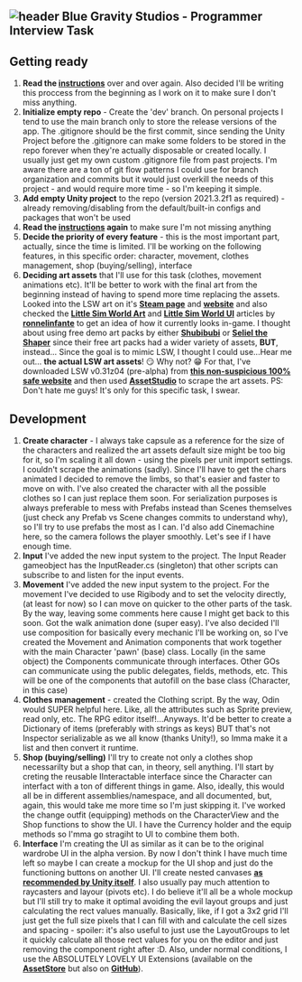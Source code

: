 ![header](https://github.com/milenasrocha/blue-gravity-programmer/assets/67220184/71d22289-f6e2-473b-8227-43187befeaa6)
 Blue Gravity Studios - Programmer Interview Task
---
## **Getting ready**

1. **Read the [instructions](https://bluegravity.notion.site/Programmer-Interview-54d0673473414d42b6a6ca7e5d90d5a9)** over and over again. Also decided I'll be writing this proccess from the beginning as I work on it to make sure I don't miss anything.
2. **Initialize empty repo** - Create the 'dev' branch. On personal projects I tend to use the main branch only to store the release versions of the app. The .gitignore should be the first commit, since sending the Unity Project before the .gitignore can make some folders to be stored in the repo forever when they're actually disposable or created locally. I usually just get my own custom .gitignore file from past projects. I'm aware there are a ton of git flow patterns I could use for branch organization and commits but it would just overkill the needs of this project - and would require more time - so I'm keeping it simple.
4. **Add empty Unity project** to the repo (version 2021.3.2f1 as required) - already removing/disabling from the default/built-in configs and packages that won't be used
5. **Read the [instructions](https://bluegravity.notion.site/Programmer-Interview-54d0673473414d42b6a6ca7e5d90d5a9) again** to make sure I'm not missing anything
6. **Decide the priority of every feature** - this is the most important part, actually, since the time is limited. I'll be working on the following features, in this specific order: character, movement, clothes management, shop (buying/selling), interface
7. **Deciding art assets** that I'll use for this task (clothes, movement animations etc). It'll be better to work with the final art from the beginning instead of having to spend more time replacing the assets. Looked into the LSW art on it's [**Steam page**](https://store.steampowered.com/app/1429880/Little_Sim_World/) and [**website**](https://littlesim.world/) and also checked the [**Little Sim World Art**](https://ronnelinfante.com/p/ronnin/026e2942) and [**Little Sim World UI**](https://ronnelinfante.com/p/ronnin/024a079c) articles by [**ronnelinfante**](https://ronnelinfante.com/) to get an idea of how it currently looks in-game. I thought about using free demo art packs by either [**Shubibubi**](https://shubibubi.itch.io/) or [**Seliel the Shaper**](https://seliel-the-shaper.itch.io/) since their free art packs had a wider variety of assets, **BUT**, instead... Since the goal is to mimic LSW, I thought I could use...Hear me out... **the actual LSW art assets**! 😏 Why not? 😁 For that, I've downloaded LSW v0.31z04 (pre-alpha) from [**this non-suspicious 100% safe website**](https://kemono.party/patreon/user/2983655/post/56552647) and then used [**AssetStudio**](https://github.com/Perfare/AssetStudio) to scrape the art assets. PS: Don't hate me guys! It's only for this specific task, I swear.

## **Development**
1. **Create character** - I always take capsule as a reference for the size of the characters and realized the art assets default size might be too big for it, so I'm scaling it all down - using the pixels per unit import settings. I couldn't scrape the animations (sadly). Since I'll have to get the chars animated I decided to remove the limbs, so that's easier and faster to move on with. I've also created the character with all the possible clothes so I can just replace them soon. For serialization purposes is always preferable to mess with Prefabs instead than Scenes themselves (just check any Prefab vs Scene changes commits to understand why), so I'll try to use prefabs the most as I can. I'd also add Cinemachine here, so the camera follows the player smoothly. Let's see if I have enough time.
2. **Input** I've added the new input system to the project. The Input Reader gameobject has the InputReader.cs (singleton) that other scripts can subscribe to and listen for the input events.
3. **Movement** I've added the new input system to the project. For the movement I've decided to use Rigibody and to set the velocity directly, (at least for now) so I can move on quicker to the other parts of the task. By the way, leaving some comments here cause I might get back to this soon.
Got the walk animation done (super easy). I've also decided I'll use composition for basically every mechanic I'll be working on, so I've created the Movement and Animation components that work together with the main Character 'pawn' (base) class. Locally (in the same object) the Components communicate through interfaces. Other GOs can communicate using the public delegates, fields, methods, etc. This will be one of the components that autofill on the base class (Character, in this case)
4. **Clothes management** - created the Clothing script. By the way, Odin would SUPER helpful here. Like, all the attributes such as Sprite preview, read only, etc. The RPG editor itself!...Anyways. It'd be better to create a Dictionary of items (preferably with strings as keys) BUT that's not Inspector serializable as we all know (thanks Unity!), so Imma make it a list and then convert it runtime.
5. **Shop (buying/selling)** I'll try to create not only a clothes shop necessarilty but a shop that can, in theory, sell anything. I'll start by creting the reusable IInteractable interface since the Character can interfact with a  ton of different things in game. Also, ideally, this would all be in different assemblies/namespace, and all documented, but, again, this would take me more time so I'm just skipping it. I've worked the change outfit (equipping) methods on the CharacterView and the Shop functions to show the UI. I  have the Currency holder and the equip methods so I'mma go stragiht to UI to combine them both.
6. **Interface**  I'm creating the UI as similar as it can be to the original wardrobe UI in the alpha version. By now I don't think I have much time left so maybe I can create a mockup for the UI shop and just do the functioning buttons on another UI. I'll create nested canvases [**as recommended by Unity itself**](https://youtu.be/_wxitgdx-UI?t=1664). I also usually pay much attention to raycasters and layour (pivots etc). I do believe it'll all be a whole mockup but I'll still try to make it optimal avoiding the evil layout groups and just calculating the rect values manually. Basically, like, if I got a 3x2 grid I'll just get the full size pixels that I can fill with and calculate the cell sizes and spacing - spoiler: it's also useful to just use the LayoutGroups to let it quickly calculate all those rect values for you on the editor and just removing the component right after :D. Also, under normal conditions, I use the ABSOLUTELY LOVELY UI Extensions (available on the [**AssetStore**](https://assetstore.unity.com/packages/2d/gui/ui-extensions-175295) but also on [**GitHub**](https://github.com/Unity-UI-Extensions/com.unity.uiextensions)).
